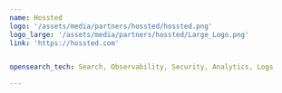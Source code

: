 ```yaml
---
name: Hossted
logo: '/assets/media/partners/hossted/hossted.png'
logo_large: '/assets/media/partners/hossted/Large_Logo.png'
link: 'https://hossted.com'


opensearch_tech: Search, Observability, Security, Analytics, Logs

---
```


